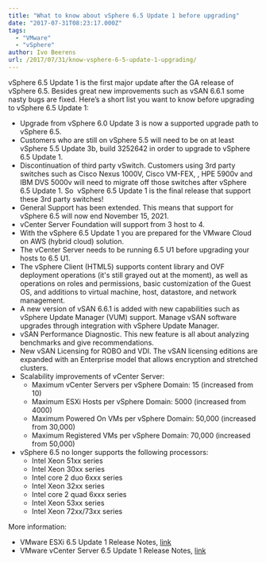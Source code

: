 ```yaml
---
title: "What to know about vSphere 6.5 Update 1 before upgrading"
date: "2017-07-31T08:23:17.000Z"
tags: 
  - "VMware"
  - "vSphere"
author: Ivo Beerens
url: /2017/07/31/know-vsphere-6-5-update-1-upgrading/
---
```


vSphere 6.5 Update 1 is the first major update after the GA release of vSphere 6.5. Besides great new improvements such as vSAN 6.6.1 some nasty bugs are fixed. Here’s a short list you want to know before upgrading to vSphere 6.5 Update 1:
- Upgrade from vSphere 6.0 Update 3 is now a supported upgrade path to vSphere 6.5.
- Customers who are still on vSphere 5.5 will need to be on at least vSphere 5.5 Update 3b, build 3252642 in order to upgrade to vSphere 6.5 Update 1.
- Discontinuation of third party vSwitch. Customers using 3rd party switches such as Cisco Nexus 1000V, Cisco VM-FEX, , HPE 5900v and IBM DVS 5000v will need to migrate off those switches after vSphere 6.5 Update 1. So  vSphere 6.5 Update 1 is the final release that support these 3rd party switches!
- General Support has been extended. This means that support for vSphere 6.5 will now end November 15, 2021.
- vCenter Server Foundation will support from 3 host to 4.
- With the vSphere 6.5 Update 1 you are prepared for the VMware Cloud on AWS (hybrid cloud) solution.
- The vCenter Server needs to be running 6.5 U1 before upgrading your hosts to 6.5 U1.
- The vSphere Client (HTML5) supports content library and OVF deployment operations (it's still grayed out at the moment), as well as operations on roles and permissions, basic customization of the Guest OS, and additions to virtual machine, host, datastore, and network management.
- A new version of vSAN 6.6.1 is added with new capabilities such as vSphere Update Manager (VUM) support. Manage vSAN software upgrades through integration with vSphere Update Manager.
- vSAN Performance Diagnostic. This new feature is all about analyzing benchmarks and give recommendations.
- New vSAN Licensing for ROBO and VDI. The vSAN licensing editions are expanded with an Enterprise model that allows encryption and stretched clusters.
- Scalability improvements of vCenter Server:
    - Maximum vCenter Servers per vSphere Domain: 15 (increased from 10)
    - Maximum ESXi Hosts per vSphere Domain: 5000 (increased from 4000)
    - Maximum Powered On VMs per vSphere Domain: 50,000 (increased from 30,000)
    - Maximum Registered VMs per vSphere Domain: 70,000 (increased from 50,000)
- vSphere 6.5 no longer supports the following processors:
    - Intel Xeon 51xx series
    - Intel Xeon 30xx series
    - Intel core 2 duo 6xxx series
    - Intel Xeon 32xx series
    - Intel core 2 quad 6xxx series
    - Intel Xeon 53xx series
    - Intel Xeon 72xx/73xx series

More information:
- VMware ESXi 6.5 Update 1 Release Notes, [link](https://docs.VMware.com/en/VMware-vSphere/6.5/rn/vSphere-esxi-651-release-notes.html)
- VMware vCenter Server 6.5 Update 1 Release Notes, [link](https://docs.VMware.com/en/VMware-vSphere/6.5/rn/vSphere-vcenter-server-651-release-notes.html)